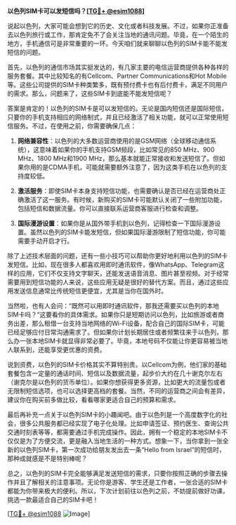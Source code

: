 **以色列SIM卡可以发短信吗？[[TG💪+ @esim1088](https://t.me/s/esim1088)]**

说起以色列，大家可能会想到它的历史、文化或者科技发展。不过，如果你正准备去以色列旅行或工作，那肯定免不了会关注当地的通讯问题。毕竟，在一个陌生的地方，手机通信可是非常重要的一环。今天咱们就来聊聊以色列的SIM卡能不能发短信的问题。

首先，以色列的通信市场其实挺发达的，有几家主要的电信运营商提供各种各样的服务套餐。其中比较知名的有Cellcom、Partner Communications和Hot Mobile等。这些公司提供的SIM卡种类繁多，既有预付费卡也有后付费卡，满足不同用户的需求。那么，问题来了，这些SIM卡到底能不能发短信呢？

答案是肯定的！以色列的SIM卡是可以发短信的。无论是国内短信还是国际短信，只要你的手机支持相应的网络制式，并且已经激活了相关功能，就可以正常使用短信服务。不过，在使用之前，你需要确保几点：

1. **网络兼容性**：以色列的大多数运营商使用的是GSM网络（全球移动通信系统），这意味着如果你的手机支持GSM频段，比如常见的850 MHz、900 MHz、1800 MHz和1900 MHz，那么基本就能正常接收和发送短信了。但如果你用的是CDMA手机，可能就需要额外注意了，因为这类手机在以色列的支持度较低。

2. **激活服务**：即使SIM卡本身支持短信功能，也需要确认是否已经在运营商处正确激活了这一服务。有时候，新购买的SIM卡可能默认关闭了一些附加功能，包括短信和数据流量。你可以直接联系运营商客服进行检查和调整。

3. **国际漫游设置**：如果你是从国外带手机到以色列，记得检查一下国际漫游设置。虽然以色列的SIM卡能发短信，但如果国际漫游限制了短信功能，你可能需要手动开启才行。

除了上述技术层面的问题，还有一些小技巧可以帮助你更好地利用以色列的SIM卡发短信。比如，现在很多人都喜欢用即时通讯软件，像WhatsApp、Telegram这样的应用，它们不仅支持文字聊天，还能发送语音消息、图片甚至视频。对于经常需要用到短信功能的人来说，这些应用无疑是很好的替代方案。而且，通过这些应用发送信息通常比传统短信更便宜，尤其是当你在国外时。

当然啦，也有人会问：“既然可以用即时通讯软件，那我还需要买以色列的本地SIM卡吗？”这要看你的具体需求。如果你只是短期访问以色列，比如旅游或者商务出差，那么租借一台支持当地网络的Wi-Fi设备，配合自己的国际SIM卡，可能已经足够应付日常沟通需求了。但如果你计划长期居住或者频繁往来于以色列，那么办一张本地SIM卡就显得非常必要了。毕竟，本地号码不仅能让你更容易被当地人联系到，还能享受更优惠的资费。

说到资费，以色列的SIM卡价格其实不算特别贵。以Cellcom为例，他们家的基础套餐包含一定量的通话时间、短信以及数据流量，起步价大约在几十谢克尔左右（谢克尔是以色列的货币单位）。如果你想获得更多资源，比如更大的流量包或者无限制短信选项，也可以选择更高档的套餐。当然，不同的运营商之间会有差异，建议你在购买前多做比较，看看哪家更适合自己的预算和需求。

最后再补充一点关于以色列SIM卡的小趣闻吧。由于以色列是一个高度数字化的社会，很多公共服务都已经实现了电子化处理。比如申请签证、预约医生、查询公共交通时刻表等等，都需要通过手机完成操作。因此，拥有一个稳定的本地SIM卡不仅仅是为了方便交流，更是融入当地生活的一种方式。想象一下，当你拿到一张全新的以色列SIM卡，第一次成功给朋友发出去一条“Hello from Israel”的短信时，那种成就感是不是特别棒呢？

总之，以色列的SIM卡完全能够满足发送短信的需求，只要你按照正确的步骤去操作并且了解相关的注意事项。无论你是游客、学生还是工作者，一张合适的SIM卡都能为你带来极大的便利。所以，下次计划前往以色列之前，不妨提前做好功课，挑选一款最适合自己的SIM卡吧！

[[TG💪+ @esim1088](https://t.me/s/esim1088) ![Image](https://i.postimg.cc/4NQfJmqS/Snipaste-2025-05-13-00-14-12.png)]